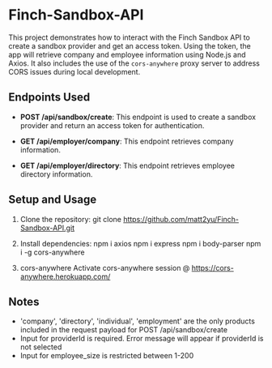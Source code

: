 # Finch-Sandbox-API

This project demonstrates how to interact with the Finch Sandbox API to create a sandbox provider and get an access token. Using the token, the app will retrieve company and employee information using Node.js and Axios. It also includes the use of the `cors-anywhere` proxy server to address CORS issues during local development.

## Endpoints Used

- **POST /api/sandbox/create**: This endpoint is used to create a sandbox provider and return an access token for authentication.

- **GET /api/employer/company**: This endpoint retrieves company information.

- **GET /api/employer/directory**: This endpoint retrieves employee directory information.

## Setup and Usage

1. Clone the repository:
git clone <https://github.com/matt2yu/Finch-Sandbox-API.git>
3. Install dependencies:
npm i axios
npm i express
npm i body-parser
npm i -g cors-anywhere

4. cors-anywhere
Activate cors-anywhere session @ https://cors-anywhere.herokuapp.com/

## Notes
- 'company', 'directory', 'individual', 'employment' are the only products included in the request payload for POST /api/sandbox/create
- Input for providerId is required. Error message will appear if providerId is not selected
- Input for employee_size is restricted between 1-200
  
